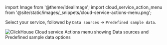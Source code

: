 import Image from '@theme/IdealImage';
import cloud_service_action_menu from '@site/static/images/_snippets/cloud-service-actions-menu.png';

Select your service, followed by `Data sources` -> `Predefined sample data`.

<Image size="md" img={cloud_service_action_menu} alt="ClickHouse Cloud service Actions menu showing Data sources and Predefined sample data options" border />
